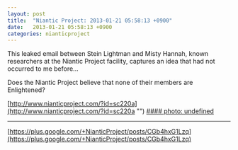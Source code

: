 ```yaml
---
layout: post
title:  "Niantic Project: 2013-01-21 05:58:13 +0900"
date:   2013-01-21 05:58:13 +0900
categories: nianticproject
---
```

This leaked email between Stein Lightman and Misty Hannah, known researchers at the Niantic Project facility, captures an idea that had not occurred to me before... 

Does the Niantic Project believe that none of their members are Enlightened?

[http://www.nianticproject.com/?id=sc220a](http://www.nianticproject.com/?id=sc220a "")
[#### photo: undefined](https://lh3.googleusercontent.com/-EyGF6o1zVLE/UPxaP7ib2DI/AAAAAAAAc6M/0YKZHeVBEqo/w1200-h896/dontlie.jpg "")
- - -
[https://plus.google.com/+NianticProject/posts/CGb4hxG1Lzq](https://plus.google.com/+NianticProject/posts/CGb4hxG1Lzq)
